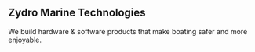 ## Zydro Marine Technologies

We build hardware & software products that make boating safer and more enjoyable.
